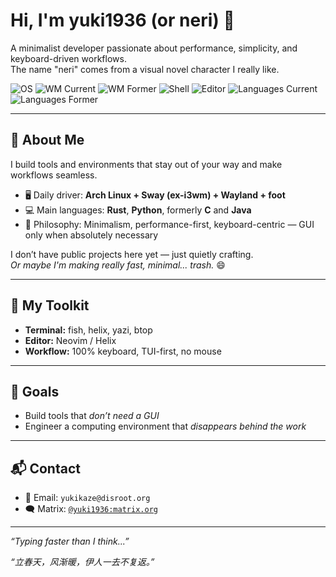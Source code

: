 # Hi, I'm yuki1936 (or neri) 👋

A minimalist developer passionate about performance, simplicity, and keyboard-driven workflows.  
The name "neri" comes from a visual novel character I really like.

![OS](https://img.shields.io/badge/OS-Arch%20Linux-1793D1?style=flat&logo=arch-linux&logoColor=white) ![WM Current](https://img.shields.io/badge/WM-Sway-brightgreen?style=flat&logo=wayland&logoColor=white) ![WM Former](https://img.shields.io/badge/Former-i3wm-lightgrey?style=flat&logo=i3&logoColor=white) ![Shell](https://img.shields.io/badge/Shell-Fish-4C1?style=flat&logo=fish&logoColor=white) ![Editor](https://img.shields.io/badge/Editor-Neovim%20%2F%20Helix-57A143?style=flat&logo=neovim&logoColor=white) ![Languages Current](https://img.shields.io/badge/Languages-Rust%20%26%20Python-brightgreen?style=flat&logo=rust&logoColor=white) ![Languages Former](https://img.shields.io/badge/Former-C%20%26%20Java-lightgrey?style=flat)


---

## 🧭 About Me

I build tools and environments that stay out of your way and make workflows seamless.  

- 🖥️ Daily driver: **Arch Linux + Sway (ex-i3wm) + Wayland + foot**  
- 💻 Main languages: **Rust**, **Python**, formerly **C** and **Java**  
- 🧠 Philosophy: Minimalism, performance-first, keyboard-centric — GUI only when absolutely necessary

I don’t have public projects here yet — just quietly crafting.  
*Or maybe I'm making really fast, minimal... trash.* 😄

---

## 🔧 My Toolkit

- **Terminal:** fish, helix, yazi, btop  
- **Editor:** Neovim / Helix  
- **Workflow:** 100% keyboard, TUI-first, no mouse

---

## 🏁 Goals

- Build tools that *don’t need a GUI*  
- Engineer a computing environment that *disappears behind the work*

---

## 📬 Contact

- 📧 Email: `yukikaze@disroot.org`  
- 🗨️ Matrix: [`@yuki1936:matrix.org`](https://matrix.to/#/@yuki1936:matrix.org)

---

_“Typing faster than I think...”_


*“立春天，风渐暖，伊人一去不复返。”* 
